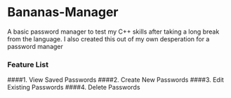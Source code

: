 # Bananas-Manager
A basic password manager to test my C++ skills after taking a long break from the language. I also created this out of my own desperation for a password manager


### Feature List
####1. View Saved Passwords
####2. Create New Passwords
####3. Edit Existing Passwords
####4. Delete Passwords
